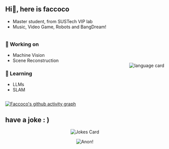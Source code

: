 ## Hi👋, here is faccoco

- Master student, from SUSTech VIP lab
- Music, Video Game, Robots and BangDream!
    


<div style="display: flex; justify-content: space-between; align-items: center;">
    <div style="flex: 1;">
    
### 🔭 Working on
- Machine Vision
- Scene Reconstruction
### 🌱 Learning
- LLMs
- SLAM
    </div>
    <div>
        <img src="https://github-readme-stats.vercel.app/api/top-langs/?username=faccoco&hide=Tcl,Jupyter%20Notebook,ShaderLab,C%23&layout=compact" alt="language card" />
    </div>
</div>

[![Faccoco's github activity graph](https://github-readme-activity-graph.vercel.app/graph?username=faccoco&theme=dracula)](https://github.com/ashutosh00710/github-readme-activity-graph)

## have a joke : )
<p align="center">
  <img src="https://readme-jokes.vercel.app/api" alt="Jokes Card" />
</p>

<p align="center">
  <img src="./sticker.webp" alt="Anon!" />
</p>

<!--
**faccoco/faccoco** is a ✨ _special_ ✨ repository because its `README.md` (this file) appears on your GitHub profile.

Here are some ideas to get you started:

- 🔭 I’m currently working on ...
- 🌱 I’m currently learning ...
- 👯 I’m looking to collaborate on ...
- 🤔 I’m looking for help with ...
- 💬 Ask me about ...
- 📫 How to reach me: ...
- 😄 Pronouns: ...
- ⚡ Fun fact: ...
-->
